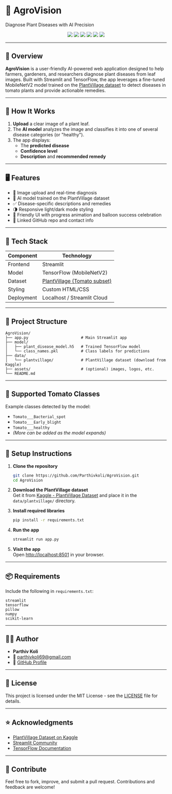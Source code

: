 # 🌱 AgroVision

Diagnose Plant Diseases with AI Precision

<p align="center">
  <img src="https://img.shields.io/badge/Made%20with-Streamlit-ff4b4b?logo=streamlit&logoColor=white" />
  <img src="https://img.shields.io/badge/Model-TensorFlow-orange?logo=tensorflow" />
  <img src="https://img.shields.io/badge/Dataset-PlantVillage-blueviolet?logo=kaggle" />
  <img src="https://img.shields.io/badge/License-MIT-green" />
  <img src="https://img.shields.io/badge/Status-Active-success" />
  <img src="https://img.shields.io/badge/Maintained%20by-Parthiv%20Koli-blue" />
</p>

---

## 🚀 Overview

**AgroVision** is a user-friendly AI-powered web application designed to help farmers, gardeners, and researchers diagnose plant diseases from leaf images. Built with Streamlit and TensorFlow, the app leverages a fine-tuned MobileNetV2 model trained on the [PlantVillage dataset](https://www.kaggle.com/datasets/emmarex/plantdisease) to detect diseases in tomato plants and provide actionable remedies.

---

## 🧠 How It Works

1. **Upload** a clear image of a plant leaf.
2. The **AI model** analyzes the image and classifies it into one of several disease categories (or "healthy").
3. The app displays:
   - The **predicted disease**
   - **Confidence level**
   - **Description** and **recommended remedy**

---

## 🖥️ Features

- 📸 Image upload and real-time diagnosis
- 🧪 AI model trained on the PlantVillage dataset
- ✅ Disease-specific descriptions and remedies
- 🌗 Responsive light/dark mode styling
- 🎈 Friendly UI with progress animation and balloon success celebration
- 📎 Linked GitHub repo and contact info

---

## 🧰 Tech Stack

| Component | Technology                   |
|-----------|------------------------------|
| Frontend  | Streamlit                    |
| Model     | TensorFlow (MobileNetV2)     |
| Dataset   | [PlantVillage (Tomato subset)](https://www.kaggle.com/datasets/emmarex/plantdisease) |
| Styling   | Custom HTML/CSS              |
| Deployment| Localhost / Streamlit Cloud  |

---

## 📂 Project Structure

```
AgroVision/
├── app.py                       # Main Streamlit app
├── model/
│   ├── plant_disease_model.h5   # Trained TensorFlow model
│   └── class_names.pkl          # Class labels for predictions
├── data/
│   └── plantvillage/            # PlantVillage dataset (download from Kaggle)
├── assets/                      # (optional) images, logos, etc.
└── README.md
```

---

## 📸 Supported Tomato Classes

Example classes detected by the model:

- `Tomato___Bacterial_spot`
- `Tomato___Early_blight`
- `Tomato___healthy`
- _(More can be added as the model expands)_

---

## 🔧 Setup Instructions

1. **Clone the repository**
    ```bash
    git clone https://github.com/Parthivkoli/AgroVision.git
    cd AgroVision
    ```

2. **Download the PlantVillage dataset**  
   Get it from [Kaggle - PlantVillage Dataset](https://www.kaggle.com/datasets/emmarex/plantdisease) and place it in the `data/plantvillage/` directory.

3. **Install required libraries**
    ```bash
    pip install -r requirements.txt
    ```

4. **Run the app**
    ```bash
    streamlit run app.py
    ```

5. **Visit the app**  
   Open [http://localhost:8501](http://localhost:8501) in your browser.

---

## 📦 Requirements

Include the following in `requirements.txt`:
```
streamlit
tensorflow
pillow
numpy
scikit-learn
```

---

## 🧑‍💻 Author

- **Parthiv Koli**
- 📧 parthivkoli69@gmail.com
- 🔗 [GitHub Profile](https://github.com/Parthivkoli)

---

## 📝 License

This project is licensed under the MIT License - see the [LICENSE](LICENSE) file for details.

---

## ⭐ Acknowledgments

- [PlantVillage Dataset on Kaggle](https://www.kaggle.com/datasets/emmarex/plantdisease)
- [Streamlit Community](https://discuss.streamlit.io/)
- [TensorFlow Documentation](https://www.tensorflow.org/)

---

## 🙌 Contribute

Feel free to fork, improve, and submit a pull request. Contributions and feedback are welcome!
